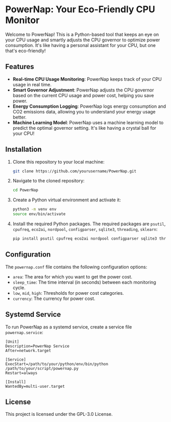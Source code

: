 # PowerNap: Your Eco-Friendly CPU Monitor

Welcome to PowerNap! This is a Python-based tool that keeps an eye on your CPU usage and smartly adjusts the CPU governor to optimize power consumption. It's like having a personal assistant for your CPU, but one that's eco-friendly!

## Features

- **Real-time CPU Usage Monitoring**: PowerNap keeps track of your CPU usage in real time.
- **Smart Governor Adjustment**: PowerNap adjusts the CPU governor based on the current CPU usage and power cost, helping you save power.
- **Energy Consumption Logging**: PowerNap logs energy consumption and CO2 emissions data, allowing you to understand your energy usage better.
- **Machine Learning Model**: PowerNap uses a machine learning model to predict the optimal governor setting. It's like having a crystal ball for your CPU!

## Installation

1. Clone this repository to your local machine:
    ```bash
    git clone https://github.com/yourusername/PowerNap.git
    ```
2. Navigate to the cloned repository:
    ```bash
    cd PowerNap
    ```
3. Create a Python virtual environment and activate it:
    ```bash
    python3 -m venv env
    source env/bin/activate
    ```
4. Install the required Python packages. The required packages are `psutil`, `cpufreq`, `eco2ai`, `nordpool`, `configparser`, `sqlite3`, `threading`, `sklearn`:
    ```bash
    pip install psutil cpufreq eco2ai nordpool configparser sqlite3 threading sklearn
    ```

## Configuration

The `powernap.conf` file contains the following configuration options:

- `area`: The area for which you want to get the power cost.
- `sleep_time`: The time interval (in seconds) between each monitoring cycle.
- `low`, `mid`, `high`: Thresholds for power cost categories.
- `currency`: The currency for power cost.

## Systemd Service

To run PowerNap as a systemd service, create a service file `powernap.service`:

```systemd
[Unit]
Description=PowerNap Service
After=network.target

[Service]
ExecStart=/path/to/your/python/env/bin/python /path/to/your/script/powernap.py
Restart=always

[Install]
WantedBy=multi-user.target
```
## License
This project is licensed under the GPL-3.0 License.
